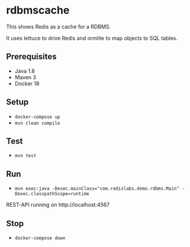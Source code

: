 # rdbmscache
This shows Redis as a cache for a RDBMS.

It uses lettuce to drive Redis and ormlite to map objects to SQL tables.

## Prerequisites

- Java 1.8
- Maven 3
- Docker 18

## Setup

- ```docker-compose up```
- ```mvn clean compile```

## Test

- ```mvn test```

## Run

- ```mvn exec:java -Dexec.mainClass="com.redislabs.demo.rdbms.Main" -Dexec.classpathScope=runtime```

REST-API running on http://localhost:4567

## Stop

- ```docker-compose down```
